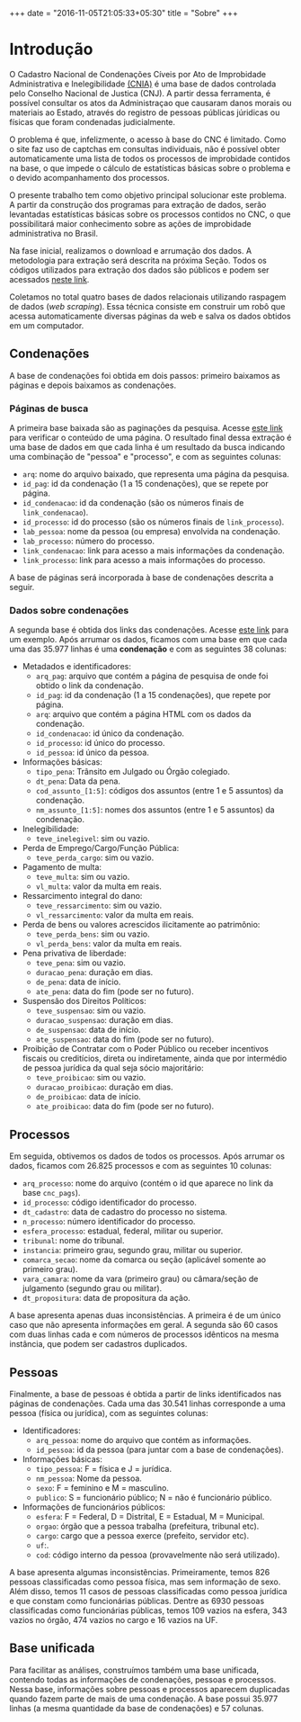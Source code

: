 +++
date = "2016-11-05T21:05:33+05:30"
title = "Sobre"
+++

# Introdução

O Cadastro Nacional de Condenações Cíveis por Ato de Improbidade Administrativa 
e Inelegibilidade
[(CNIA)](http://www.cnj.jus.br/sistemas/certidoes/20650-cadastro-nacional-de-condenacoes-civeis-por-ato-de-improbidade-administrativa-cnia)
é uma base de dados controlada pelo Conselho Nacional de Justica (CNJ). A partir
dessa ferramenta, é possível consultar os atos da Administraçao que causaram 
danos morais ou materiais ao Estado, através do registro de pessoas públicas 
júridicas ou físicas que foram condenadas judicialmente.

O problema é que, infelizmente, o acesso à base do CNC é limitado. Como o site 
faz uso de captchas em consultas individuais, não é possível obter 
automaticamente uma lista de todos os processos de improbidade contidos na base,
o que impede o cálculo de estatísticas básicas sobre o problema e o devido 
acompanhamento dos processos.

O presente trabalho tem como objetivo principal solucionar este problema. A 
partir da construção dos programas para extração de dados, serão levantadas 
estatísticas básicas sobre os processos contidos no CNC, o que possibilitará 
maior conhecimento sobre as ações de improbidade administrativa no Brasil.

Na fase inicial, realizamos o download e arrumação dos dados. A metodologia para
extração será descrita na próxima Seção. Todos os códigos utilizados para 
extração dos dados são públicos e podem ser acessados [neste 
link](https://github.com/abjur/cnc).

Coletamos no total quatro bases de dados relacionais utilizando raspagem de dados (*web scraping*). Essa técnica consiste em construir um robô que acessa automaticamente diversas páginas da web e salva os dados obtidos em um computador.

## Condenações

A base de condenações foi obtida em dois passos: primeiro baixamos as páginas e depois baixamos as condenações.

### Páginas de busca

A primeira base baixada são as paginações da pesquisa. Acesse [este link](http://www.cnj.jus.br/improbidade_adm/consultar_requerido.php?validar=form&rs=pesquisarRequeridoGetTabela&rst=&rsrnd=0&rsargs[]=&rsargs[]=&rsargs[]=&rsargs[]=&rsargs[]=&rsargs[]=&rsargs[]=I&rsargs[]=0&rsargs[]=POSICAO_INICIAL_PAGINACAO_PHP1&rsargs[]=QUANTIDADE_REGISTROS_PAGINACAO15) para verificar o conteúdo de uma página. O resultado final dessa extração é uma base de dados em que cada linha é um resultado da busca indicando uma combinação de "pessoa" e "processo", e com as seguintes colunas:

- `arq`: nome do arquivo baixado, que representa uma página da pesquisa.
- `id_pag`: id da condenação (1 a 15 condenações), que se repete por página.
- `id_condenacao`: id da condenação (são os números finais de `link_condenacao`).
- `id_processo`: id do processo (são os números finais de `link_processo`).
- `lab_pessoa`: nome da pessoa (ou empresa) envolvida na condenação.
- `lab_processo`: número do processo.
- `link_condenacao`: link para acesso a mais informações da condenação.
- `link_processo`: link para acesso a mais informações do processo.

A base de páginas será incorporada à base de condenações descrita a seguir.

### Dados sobre condenações

A segunda base é obtida dos links das condenações. Acesse [este link](http://www.cnj.jus.br/improbidade_adm/visualizar_condenacao.php?seq_condenacao=10008) para um exemplo. Após arrumar os dados, ficamos com uma base em que cada uma das 35.977 linhas é uma **condenação** e com as seguintes 38 colunas:

- Metadados e identificadores:
    - `arq_pag`: arquivo que contém a página de pesquisa de onde foi obtido o link da condenação.
    - `id_pag`: id da condenação (1 a 15 condenações), que repete por página.
    - `arq`: arquivo que contém a página HTML com os dados da condenação.
    - `id_condenacao`: id único da condenação.
    - `id_processo`: id único do processo.
    - `id_pessoa`: id único da pessoa.
- Informações básicas:
    - `tipo_pena`: Trânsito em Julgado ou Órgão colegiado.
    - `dt_pena`: Data da pena.
    - `cod_assunto_[1:5]`: códigos dos assuntos (entre 1 e 5 assuntos) da condenação.
    - `nm_assunto_[1:5]`: nomes dos assuntos (entre 1 e 5 assuntos) da condenação.
- Inelegibilidade:
    - `teve_inelegivel`: sim ou vazio.
- Perda de Emprego/Cargo/Função Pública:
    - `teve_perda_cargo`: sim ou vazio.
- Pagamento de multa:
    - `teve_multa`: sim ou vazio.
    - `vl_multa`: valor da multa em reais.
- Ressarcimento integral do dano:
    - `teve_ressarcimento`: sim ou vazio.
    - `vl_ressarcimento`: valor da multa em reais.
- Perda de bens ou valores acrescidos ilicitamente ao patrimônio:
    - `teve_perda_bens`: sim ou vazio.
    - `vl_perda_bens`: valor da multa em reais.
- Pena privativa de liberdade:
    - `teve_pena`: sim ou vazio.
    - `duracao_pena`: duração em dias.
    - `de_pena`: data de início.
    - `ate_pena`: data do fim (pode ser no futuro).
- Suspensão dos Direitos Políticos:
    - `teve_suspensao`: sim ou vazio.
    - `duracao_suspensao`: duração em dias.
    - `de_suspensao`: data de início.
    - `ate_suspensao`: data do fim (pode ser no futuro).
- Proibição de Contratar com o Poder Público ou receber incentivos fiscais ou creditícios, direta ou indiretamente, ainda que por intermédio de pessoa jurídica da qual seja sócio majoritário:
    - `teve_proibicao`: sim ou vazio.
    - `duracao_proibicao`: duração em dias.
    - `de_proibicao`: data de início.
    - `ate_proibicao`: data do fim (pode ser no futuro).

## Processos

Em seguida, obtivemos os dados de todos os processos. Após arrumar os dados, ficamos com 26.825 processos e com as seguintes 10 colunas:

- `arq_processo`: nome do arquivo (contém o id que aparece no link da base `cnc_pags`).
- `id_processo`: código identificador do processo.
- `dt_cadastro`: data de cadastro do processo no sistema.
- `n_processo`: número identificador do processo.
- `esfera_processo`: estadual, federal, militar ou superior.
- `tribunal`: nome do tribunal.
- `instancia`: primeiro grau, segundo grau, militar ou superior.
- `comarca_secao`: nome da comarca ou seção (aplicável somente ao primeiro grau).
- `vara_camara`: nome da vara (primeiro grau) ou câmara/seção de julgamento (segundo grau ou militar).
- `dt_propositura`: data de propositura da ação.

A base apresenta apenas duas inconsistências. A primeira é de um único caso que não apresenta informações em geral. A segunda são 60 casos com duas linhas cada e com números de processos idênticos na mesma instância, que podem ser cadastros duplicados.

## Pessoas

Finalmente, a base de pessoas é obtida a partir de links identificados nas páginas de condenações. Cada uma das 30.541 linhas corresponde a uma pessoa (física ou jurídica), com as seguintes colunas:

- Identificadores:
    - `arq_pessoa`: nome do arquivo que contém as informações.
    - `id_pessoa`: id da pessoa (para juntar com a base de condenações).
- Informações básicas:
    - `tipo_pessoa`: F = física e J = jurídica.
    - `nm_pessoa`: Nome da pessoa.
    - `sexo`: F = feminino e M = masculino.
    - `publico`: S = funcionário público; N = não é funcionário público.
- Informações de funcionários públicos:
    - `esfera`: F = Federal, D = Distrital, E = Estadual, M = Municipal.
    - `orgao`: órgão que a pessoa trabalha (prefeitura, tribunal etc).
    - `cargo`: cargo que a pessoa exerce (prefeito, servidor etc).
    - `uf`:.
    - `cod`: código interno da pessoa (provavelmente não será utilizado).

A base apresenta algumas inconsistências. Primeiramente, temos 826 pessoas classificadas como pessoa física, mas sem informação de sexo. Além disso, temos 11 casos de pessoas classificadas como pessoa jurídica e que constam como funcionárias públicas. Dentre as 6930 pessoas classificadas como funcionárias públicas, temos 109 vazios na esfera, 343 vazios no órgão, 474 vazios no cargo e 16 vazios na UF.

## Base unificada

Para facilitar as análises, construímos também uma base unificada, contendo todas as informações de condenações, pessoas e processos. Nessa base, informações sobre pessoas e processos aparecem duplicadas quando fazem parte de mais de uma condenação. A base possui 35.977 linhas (a mesma quantidade da base de condenações) e 57 colunas.

